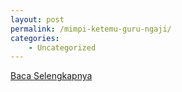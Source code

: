 ```yaml
---
layout: post
permalink: /mimpi-ketemu-guru-ngaji/
categories:
    - Uncategorized
---
```


[Baca Selengkapnya](/01)